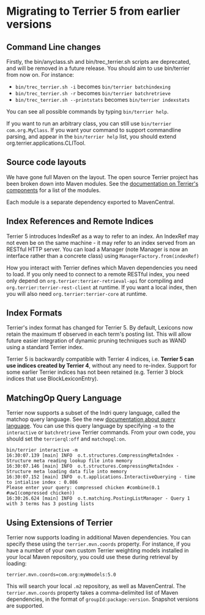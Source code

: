Migrating to Terrier 5 from earlier versions
=============================================

Command Line changes
--------------------

Firstly, the bin/anyclass.sh and bin/trec_terrier.sh scripts are deprecated, and will be removed in a future release. You should aim to use bin/terrier from now on. For instance:

* `bin/trec_terrier.sh -i` becomes `bin/terrier batchindexing`
* `bin/trec_terrier.sh -r` becomes `bin/terrier batchretrieve`
* `bin/trec_terrier.sh --printstats` becomes `bin/terrier indexstats`

You can see all possible commands by typing `bin/terrier help`.

If you want to run an arbitrary class, you can still use `bin/terrier com.org.MyClass`. If you want your command to support commandline parsing, and appear in the `bin/terrier help` list, you should extend org.terrier.applications.CLITool.


Source code layouts
-------------------
We have gone full Maven on the layout. The open source Terrier project has been broken down into Maven modules. See the [documentation on Terrier's components](basicComponents.md) for a list of the modules.

Each module is a separate dependency exported to MavenCentral.

Index References and Remote Indices
-----------------------------------

Terrier 5 introduces IndexRef as a way to refer to an index. An IndexRef may not even be on the same machine - it may refer to an index served from an RESTful HTTP server. You can load a Manager (note Manager is now an interface rather than a concrete class) using `ManagerFactory.from(indexRef)`

How you interact with Terrier defines which Maven dependencies you need to load. If you only need to connect to a remote RESTful index, you need only depend on `org.terrier:terrier-retrieval-api` for compiling and `org.terrier:terrier-rest-client` at runtime. If you want a local index, then you will also need `org.terrier:terrier-core` at runtime.


Index Formats
-------------

Terrier's index format has changed for Terrier 5. By default, Lexicons now retain the maximum tf observed in each term's posting list. This will allow future easier integration of dynamic pruning techniques such as WAND using a standard Terrier index.

Terrier 5 is backwardly compatible with Terrier 4 indices, i.e. **Terrier 5 can use indices created by Terrier 4**, without any need to re-index. Support for some earlier Terrier indices has not been retained (e.g. Terrier 3 block indices that use BlockLexiconEntry).

MatchingOp Query Language
-------------------------

Terrier now supports a subset of the Indri query language, called the matchop query language. See the new [documentation about query language](querylanguage.md). You can use this query language by specifying `-m` to the `interactive` or `batchretrieve` Terrier commands. From your own code, you should set the `terrierql:off` and `matchopql:on`.

```
bin/terrier interactive -m
16:30:07.139 [main] INFO  o.t.structures.CompressingMetaIndex - Structure meta reading lookup file into memory
16:30:07.146 [main] INFO  o.t.structures.CompressingMetaIndex - Structure meta loading data file into memory
16:30:07.152 [main] INFO  o.t.applications.InteractiveQuerying - time to intialise index : 0.086
Please enter your query: compressed chicken #combine(0.1 #uw1(compressed chicken))
16:30:26.624 [main] INFO  o.t.matching.PostingListManager - Query 1 with 3 terms has 3 posting lists
```

Using Extensions of Terrier
---------------------------

Terrier now supports loading in additional Maven dependencies. You can specify these using the `terrier.mvn.coords` property. For instance, if you have a number of your own custom Terrier weighting models installed in your local Maven repository, you could use these during retrieval by loading:

```
terrier.mvn.coords=com.org:myWmodels:5.0
```

This will search your local `.m2` repository, as well as MavenCentral. The `terrier.mvn.coords` property takes a comma-delimited list of Maven dependencies, in the format of `groupId:package:version`. Snapshot versions are supported.
